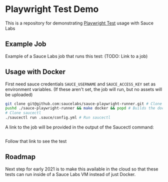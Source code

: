 # Playwright Test Demo

This is a repository for demonstrating [Playwright Test](https://github.com/microsoft/playwright-test) usage with Sauce Labs

## Example Job

Example of a Sauce Labs job that runs this test: (TODO: Link to a job)

## Usage with Docker

First need sauce credentials `SAUCE_USERNAME` and `SAUCE_ACCESS_KEY` set as environment variables. (If these aren't set, the job will run, but no assets will be uploaded)

```bash
git clone git@github.com:saucelabs/sauce-playwright-runner.git # Clone `sauce-playwright-runner'
pushd ./sauce-playwright-runner && make docker && popd # Builds the docker container
# Clone saucectl
./saucectl run .sauce/config.yml # Run saucectl
```

A link to the job will be provided in the output of the Saucectl command:

```
```

Follow that link to see the test

## Roadmap

Next step for early 2021 is to make this available in the cloud so that these tests can run inside of a Sauce Labs VM instead of just Docker.

